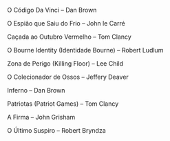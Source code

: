 O Código Da Vinci – Dan Brown

O Espião que Saiu do Frio – John le Carré

Caçada ao Outubro Vermelho – Tom Clancy

O Bourne Identity (Identidade Bourne) – Robert Ludlum

Zona de Perigo (Killing Floor) – Lee Child

O Colecionador de Ossos – Jeffery Deaver

Inferno – Dan Brown

Patriotas (Patriot Games) – Tom Clancy

A Firma – John Grisham

O Último Suspiro – Robert Bryndza
